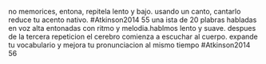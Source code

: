 no memorices, entona, repitela lento y bajo. usando un canto, cantarlo reduce tu acento nativo. #Atkinson2014 55
una ista de 20 plabras habladas en voz alta entonadas con ritmo y melodia.hablmos lento y suave. despues de la tercera repeticion el cerebro comienza a escuchar al cuerpo.
expande tu vocabulario y mejora tu pronunciacion al mismo tiempo #Atkinson2014 56
